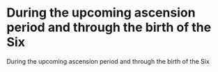 # During the upcoming ascension period and through the birth of the Six

During the upcoming ascension period and through the birth of the Six